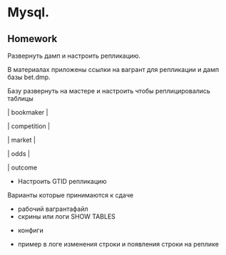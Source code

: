 # **Mysql.**

## **Homework**

Развернуть дамп и настроить репликацию.

В материалах приложены ссылки на вагрант для репликации и дамп базы bet.dmp.

Базу развернуть на мастере и настроить чтобы реплицировались таблицы

| bookmaker |

| competition |

| market |

| odds |

| outcome

* Настроить GTID репликацию

Варианты которые принимаются к сдаче
- рабочий вагрантафайл
- скрины или логи SHOW TABLES

* конфиги

* пример в логе изменения строки и появления строки на реплике

